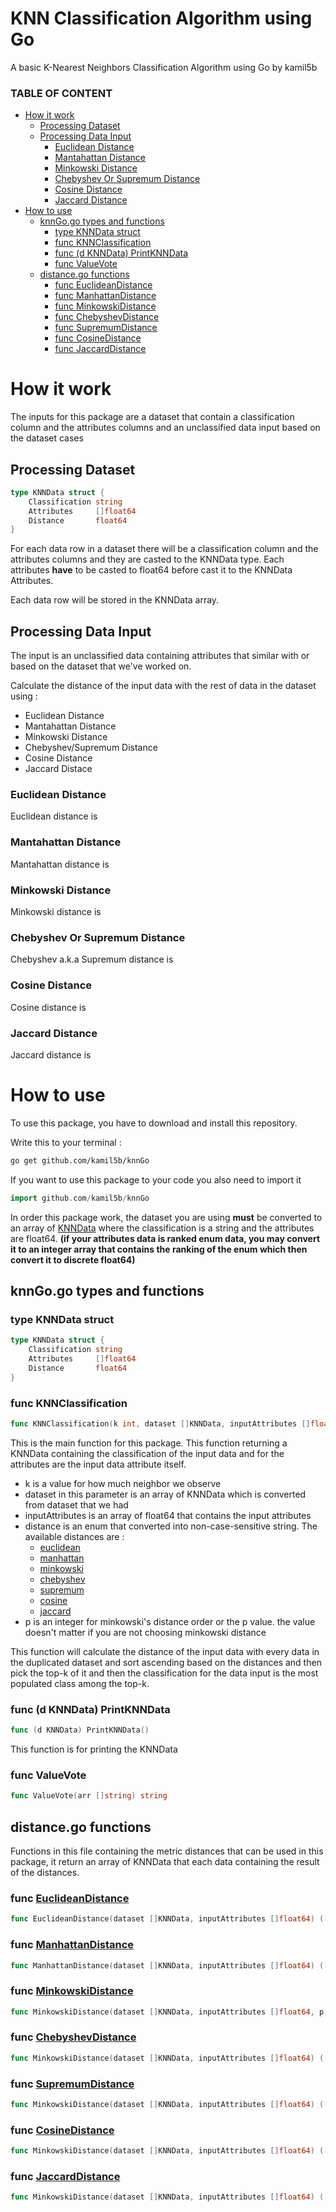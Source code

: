 # KNN Classification Algorithm using Go

A basic K-Nearest Neighbors Classification Algorithm using Go by kamil5b

### TABLE OF CONTENT
<!--
- [How it work](#how-it-work)
  * [Processing Dataset](#processing-dataset)
  * [Processing Data Input](#processing-data-input)
    + [Euclidean Distance](#euclidean-distance)
    + [Mantahattan Distance](#mantahattan-distance)
    + [Minkowski Distance](#minkowski-distance)
    + [Chebyshev/Supremum Distance](#chebyshev-or-supremum-distance)
    + [Cosine Distance](#cosine-distance)
    + [Jaccard Distance](#jaccard-distance)
- [How to use](#how-to-use)-->
- [How it work](#how-it-work)
  * [Processing Dataset](#processing-dataset)
  * [Processing Data Input](#processing-data-input)
    + [Euclidean Distance](#euclidean-distance)
    + [Mantahattan Distance](#mantahattan-distance)
    + [Minkowski Distance](#minkowski-distance)
    + [Chebyshev Or Supremum Distance](#chebyshev-or-supremum-distance)
    + [Cosine Distance](#cosine-distance)
    + [Jaccard Distance](#jaccard-distance)
- [How to use](#how-to-use)
  * [knnGo.go types and functions](#knngogo-types-and-functions)
    + [type KNNData struct](#type-knndata-struct)
    + [func KNNClassification](#func-knnclassification)
    + [func (d KNNData) PrintKNNData](#func--d-knndata--printknndata)
    + [func ValueVote](#func-valuevote)
  * [distance.go functions](#distancego-functions)
    + [func EuclideanDistance](#func-euclideandistance)
    + [func ManhattanDistance](#func-manhattandistance)
    + [func MinkowskiDistance](#func-minkowskidistance)
    + [func ChebyshevDistance](#func-chebyshevdistance)
    + [func SupremumDistance](#func-supremumdistance)
    + [func CosineDistance](#func-cosinedistance)
    + [func JaccardDistance](#func-jaccarddistance)

# How it work

The inputs for this package are a dataset that contain a classification column and the attributes columns and an unclassified data input based on the dataset cases

## Processing Dataset
```Go
type KNNData struct {
	Classification string
	Attributes     []float64
	Distance       float64
}
```

For each data row in a dataset there will be a classification column and the attributes columns and they are casted to the KNNData type.
Each attributes **have** to be casted to float64 before cast it to the KNNData Attributes.

Each data row will be stored in the KNNData array.

## Processing Data Input

The input is an unclassified data containing attributes that similar with or based on the dataset that we've worked on.

Calculate the distance of the input data with the rest of data in the dataset using :

- Euclidean Distance
- Mantahattan Distance
- Minkowski Distance
- Chebyshev/Supremum Distance
- Cosine Distance
- Jaccard Distace

### Euclidean Distance

Euclidean distance is 

### Mantahattan Distance

Mantahattan distance is

### Minkowski Distance

Minkowski distance is

### Chebyshev Or Supremum Distance

Chebyshev a.k.a Supremum distance is

### Cosine Distance

Cosine distance is

### Jaccard Distance

Jaccard distance is

# How to use

To use this package, you have to download and install this repository.

Write this to your terminal :
```sh
go get github.com/kamil5b/knnGo
```
If you want to use this package to your code you also need to import it
```Go
import github.com/kamil5b/knnGo
```

In order this package work, the dataset you are using **must** be converted to an array of [KNNData](#type-knndata-struct) where the classification is a string and the attributes are float64. **(if your attributes data is ranked enum data, you may convert it to an integer array that contains the ranking of the enum which then convert it to discrete float64)**

## knnGo.go types and functions
### type KNNData struct
```Go
type KNNData struct {
	Classification string
	Attributes     []float64
	Distance       float64
}
```
### func KNNClassification
```Go
func KNNClassification(k int, dataset []KNNData, inputAttributes []float64, distance string, p int) (KNNData, error)
```
This is the main function for this package. This function returning a KNNData containing the classification of the input data and for the attributes are the input data attribute itself. 

- k is a value for how much neighbor we observe
- dataset in this parameter is an array of KNNData which is converted from dataset that we had
- inputAttributes is an array of float64 that contains the input attributes
- distance is an enum that converted into non-case-sensitive string. The available distances are :
  * [euclidean](#func-euclideandistance)
  * [manhattan](#func-manhattandistance)
  * [minkowski](#func-minkowskidistance)
  * [chebyshev](#func-chebyshevdistance)
  * [supremum](#func-supremumdistance)
  * [cosine](#func-cosinedistance)
  * [jaccard](#func-jaccarddistance)
- p is an integer for minkowski's distance order or the p value. the value doesn't matter if you are not choosing minkowski distance

This function will calculate the distance of the input data with every data in the duplicated dataset and sort ascending based on the distances and then pick the top-k of it and then the classification for the data input is the most populated class among the top-k.

### func (d KNNData) PrintKNNData
```Go
func (d KNNData) PrintKNNData()
```
This function is for printing the KNNData

### func ValueVote
```Go
func ValueVote(arr []string) string
```

## distance.go functions
Functions in this file containing the metric distances that can be used in this package, it return an array of KNNData that each data containing the result of the distances.

### func [EuclideanDistance](#euclidean-distance)
```Go
func EuclideanDistance(dataset []KNNData, inputAttributes []float64) ([]KNNData, error)
```

### func [ManhattanDistance](#manhattan-distance)
```Go
func ManhattanDistance(dataset []KNNData, inputAttributes []float64) ([]KNNData, error)
```

### func [MinkowskiDistance](#minkowski-distance)
```Go
func MinkowskiDistance(dataset []KNNData, inputAttributes []float64, p int) ([]KNNData, error)
```

### func [ChebyshevDistance](#chebyshev-or-supremum-distance)
```Go
func MinkowskiDistance(dataset []KNNData, inputAttributes []float64) ([]KNNData, error)
```

### func [SupremumDistance](#chebyshev-or-supremum-distance)
```Go
func MinkowskiDistance(dataset []KNNData, inputAttributes []float64) ([]KNNData, error)
```

### func [CosineDistance](#cosine-distance)
```Go
func MinkowskiDistance(dataset []KNNData, inputAttributes []float64) ([]KNNData, error)
```

### func [JaccardDistance](#jaccard-distance)
```Go
func MinkowskiDistance(dataset []KNNData, inputAttributes []float64) ([]KNNData, error)
```
